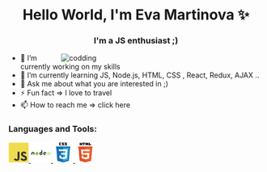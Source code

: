 <h1 align="center">Hello World, I'm Eva Martinova ✨</h1> 
<h3 align="center">I'm a JS enthusiast ;)</h3>
<img src="https://c.tenor.com/S59bPkT0pqcAAAAC/programming.gif" alt="codding" width="400" align="right"/>

- 🔭 I’m currently working on my skills
- 🌱 I’m currently learning JS, Node.js, HTML, CSS , React, Redux, AJAX ..
- 💬 Ask me about what you are interested in ;)
- ⚡ Fun fact => I love to travel
- 📫 How to reach me => <a style="text-decoration: none;" href="mailto:evelina_martinova@outlook.com">  click here </a>

<h3 align="left">Languages and Tools:</h3>
<p align="left"> <a href="https://www.w3schools.com/css/" target="_blank" rel="noreferrer">
<img src="https://raw.githubusercontent.com/devicons/devicon/master/icons/javascript/javascript-original.svg" alt="javascript" width="40" height="40"/> </a> <a href="https://nodejs.org" target="_blank" rel="noreferrer"> 
<img src="https://raw.githubusercontent.com/devicons/devicon/master/icons/nodejs/nodejs-original-wordmark.svg" alt="nodejs" width="40" height="40"/>
<img src="https://raw.githubusercontent.com/devicons/devicon/master/icons/css3/css3-original-wordmark.svg" alt="css3" width="40" height="40"/> </a> <a href="https://www.w3.org/html/" target="_blank" rel="noreferrer">
<img src="https://raw.githubusercontent.com/devicons/devicon/master/icons/html5/html5-original-wordmark.svg" alt="html5" width="40" height="40"/> </a> <a href="https://developer.mozilla.org/en-US/docs/Web/JavaScript" target="_blank" rel="noreferrer">
 </a> </p>



